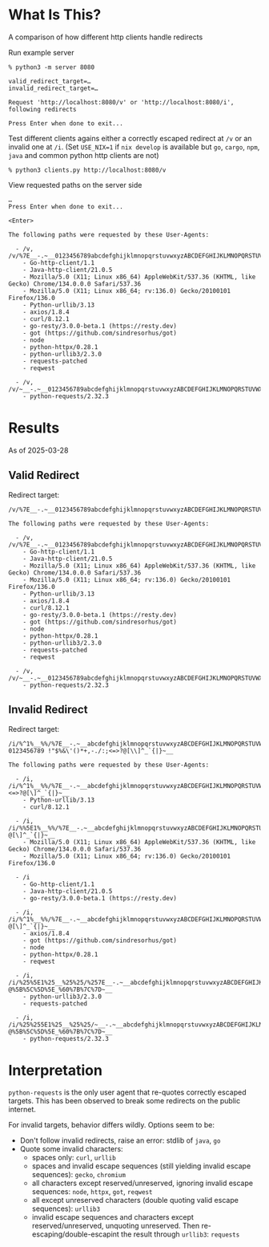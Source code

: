 # What Is This?

A comparison of how different http clients handle redirects

Run example server

```
% python3 -m server 8080

valid_redirect_target=…
invalid_redirect_target=…

Request 'http://localhost:8080/v' or 'http://localhost:8080/i', following redirects

Press Enter when done to exit...
```

Test different clients agains either a correctly escaped redirect at `/v` or an invalid one at `/i`. (Set `USE_NIX=1` if `nix develop` is available but `go`, `cargo`, `npm`, `java` and common python http clients are not)

```
% python3 clients.py http://localhost:8080/v
```

View requested paths on the server side

```
…
Press Enter when done to exit...

<Enter>

The following paths were requested by these User-Agents:

  - /v, /v/%7E__-.~__0123456789abcdefghijklmnopqrstuvwxyzABCDEFGHIJKLMNOPQRSTUVWXYZ%21%22%23%24%25%26%27%28%29%2A%2B%2C-./%3A%3B%3C%3D%3E%3F%40%5B%5C%5D%5E_%60%7B%7C%7D~%20%09%0A%0D%0B%0C__
    - Go-http-client/1.1
    - Java-http-client/21.0.5
    - Mozilla/5.0 (X11; Linux x86_64) AppleWebKit/537.36 (KHTML, like Gecko) Chrome/134.0.0.0 Safari/537.36
    - Mozilla/5.0 (X11; Linux x86_64; rv:136.0) Gecko/20100101 Firefox/136.0
    - Python-urllib/3.13
    - axios/1.8.4
    - curl/8.12.1
    - go-resty/3.0.0-beta.1 (https://resty.dev)
    - got (https://github.com/sindresorhus/got)
    - node
    - python-httpx/0.28.1
    - python-urllib3/2.3.0
    - requests-patched
    - reqwest

  - /v, /v/~__-.~__0123456789abcdefghijklmnopqrstuvwxyzABCDEFGHIJKLMNOPQRSTUVWXYZ%21%22%23%24%25%26%27%28%29%2A%2B%2C-./%3A%3B%3C%3D%3E%3F%40%5B%5C%5D%5E_%60%7B%7C%7D~%20%09%0A%0D%0B%0C__
    - python-requests/2.32.3
```

# Results

As of 2025-03-28

## Valid Redirect

Redirect target:
```
/v/%7E__-.~__0123456789abcdefghijklmnopqrstuvwxyzABCDEFGHIJKLMNOPQRSTUVWXYZ%21%22%23%24%25%26%27%28%29%2A%2B%2C-./%3A%3B%3C%3D%3E%3F%40%5B%5C%5D%5E_%60%7B%7C%7D~%20%09%0A%0D%0B%0C__
```

```
The following paths were requested by these User-Agents:

  - /v, /v/%7E__-.~__0123456789abcdefghijklmnopqrstuvwxyzABCDEFGHIJKLMNOPQRSTUVWXYZ%21%22%23%24%25%26%27%28%29%2A%2B%2C-./%3A%3B%3C%3D%3E%3F%40%5B%5C%5D%5E_%60%7B%7C%7D~%20%09%0A%0D%0B%0C__
    - Go-http-client/1.1
    - Java-http-client/21.0.5
    - Mozilla/5.0 (X11; Linux x86_64) AppleWebKit/537.36 (KHTML, like Gecko) Chrome/134.0.0.0 Safari/537.36
    - Mozilla/5.0 (X11; Linux x86_64; rv:136.0) Gecko/20100101 Firefox/136.0
    - Python-urllib/3.13
    - axios/1.8.4
    - curl/8.12.1
    - go-resty/3.0.0-beta.1 (https://resty.dev)
    - got (https://github.com/sindresorhus/got)
    - node
    - python-httpx/0.28.1
    - python-urllib3/2.3.0
    - requests-patched
    - reqwest

  - /v, /v/~__-.~__0123456789abcdefghijklmnopqrstuvwxyzABCDEFGHIJKLMNOPQRSTUVWXYZ%21%22%23%24%25%26%27%28%29%2A%2B%2C-./%3A%3B%3C%3D%3E%3F%40%5B%5C%5D%5E_%60%7B%7C%7D~%20%09%0A%0D%0B%0C__
    - python-requests/2.32.3
```

## Invalid Redirect

Redirect target:
```
/i/%^1%__%%/%7E__-.~__abcdefghijklmnopqrstuvwxyzABCDEFGHIJKLMNOPQRSTUVWXYZ 0123456789 !"$%&\'()*+,-./:;<=>?@[\\]^_`{|}~__
```

```
The following paths were requested by these User-Agents:

  - /i, /i/%^1%__%%/%7E__-.~__abcdefghijklmnopqrstuvwxyzABCDEFGHIJKLMNOPQRSTUVWXYZ%200123456789%20!"$%&'()*+,-./:;<=>?@[\]^_`{|}~__
    - Python-urllib/3.13
    - curl/8.12.1

  - /i, /i/%%5E1%__%%/%7E__-.~__abcdefghijklmnopqrstuvwxyzABCDEFGHIJKLMNOPQRSTUVWXYZ%200123456789%20!%22$%&'()*+,-./:;%3C=%3E?@[\]^_`{|}~__
    - Mozilla/5.0 (X11; Linux x86_64) AppleWebKit/537.36 (KHTML, like Gecko) Chrome/134.0.0.0 Safari/537.36
    - Mozilla/5.0 (X11; Linux x86_64; rv:136.0) Gecko/20100101 Firefox/136.0

  - /i
    - Go-http-client/1.1
    - Java-http-client/21.0.5
    - go-resty/3.0.0-beta.1 (https://resty.dev)

  - /i, /i/%^1%__%%/%7E__-.~__abcdefghijklmnopqrstuvwxyzABCDEFGHIJKLMNOPQRSTUVWXYZ%200123456789%20!%22$%&'()*+,-./:;%3C=%3E?@[\]^_`{|}~__
    - axios/1.8.4
    - got (https://github.com/sindresorhus/got)
    - node
    - python-httpx/0.28.1
    - reqwest

  - /i, /i/%25%5E1%25__%25%25/%257E__-.~__abcdefghijklmnopqrstuvwxyzABCDEFGHIJKLMNOPQRSTUVWXYZ%200123456789%20!%22$%25&'()*+,-./:;%3C=%3E?@%5B%5C%5D%5E_%60%7B%7C%7D~__
    - python-urllib3/2.3.0
    - requests-patched

  - /i, /i/%25%255E1%25__%25%25/~__-.~__abcdefghijklmnopqrstuvwxyzABCDEFGHIJKLMNOPQRSTUVWXYZ%25200123456789%2520!%2522$%25&'()*+,-./:;%253C=%253E?@%5B%5C%5D%5E_%60%7B%7C%7D~__
    - python-requests/2.32.3
```

# Interpretation

`python-requests` is the only user agent that re-quotes correctly escaped targets.  This has been observed to break some redirects on the public internet.

For invalid targets, behavior differs wildly. Options seem to be:

  - Don't follow invalid redirects, raise an error: stdlib of `java`, `go`
  - Quote some invalid characters:
    - spaces only: `curl`, `urllib`
    - spaces and invalid escape sequences (still yielding invalid escape sequences): `gecko`, `chromium`
    - all characters except reserved/unreserved, ignoring invalid escape sequences: `node`, `httpx`, `got`, `reqwest`
    - all except unreserved characters (double quoting valid escape sequences): `urllib3`
    - invalid escape sequences and characters except reserved/unreserved, unquoting unreserved. Then re-escaping/double-escapint the result through `urllib3`: `requests`
